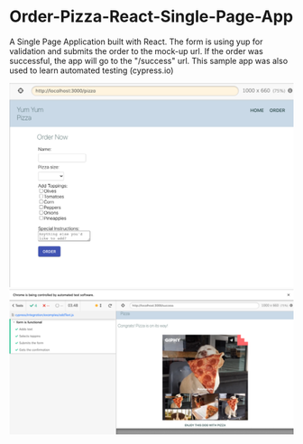 # Order-Pizza-React-Single-Page-App
A Single Page Application built with React. The form is using yup for validation and submits the order to the mock-up url. If the order was successful, the app will go to the "/success" url. This sample app was also used to learn automated testing (cypress.io) 

![img](1.png)
![img](2.png)
